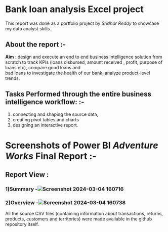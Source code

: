 # Bank loan analysis Excel project

This report was done as a portfolio project by *Sridhar Reddy* to showcase my data analyst skills.

## About the report :-

**Aim** : design and execute an end to end business intelligence solution from scratch to track KPIs (loans disbursed, amount received , profit, purpose of loans etc), compare good loans and  
bad loans to investigate the health of our bank, analyze product-level trends.



## Tasks Performed through the entire business intelligence workflow: :-

1) connecting and shaping the source data, 
2) creating pivot tables and charts
3) designing an interactive report.

# Screenshots of Power BI *Adventure Works* Final Report :-

## Report View : 
### 1)Summary -![Screenshot 2024-03-04 160716](https://github.com/mallela-sridhar-reddy/Excel-bank-loan-analysis/assets/115725595/8143bf10-2da7-4697-8fd1-1d3756157e00)

### 2)Overview -![Screenshot 2024-03-04 160738](https://github.com/mallela-sridhar-reddy/Excel-bank-loan-analysis/assets/115725595/0f75c54c-f4c0-4217-9fbc-9b035cdfdadf)


All the source CSV files (containing information about transactions, returns, products, customers and territories) were made available in the github repository itself. 
